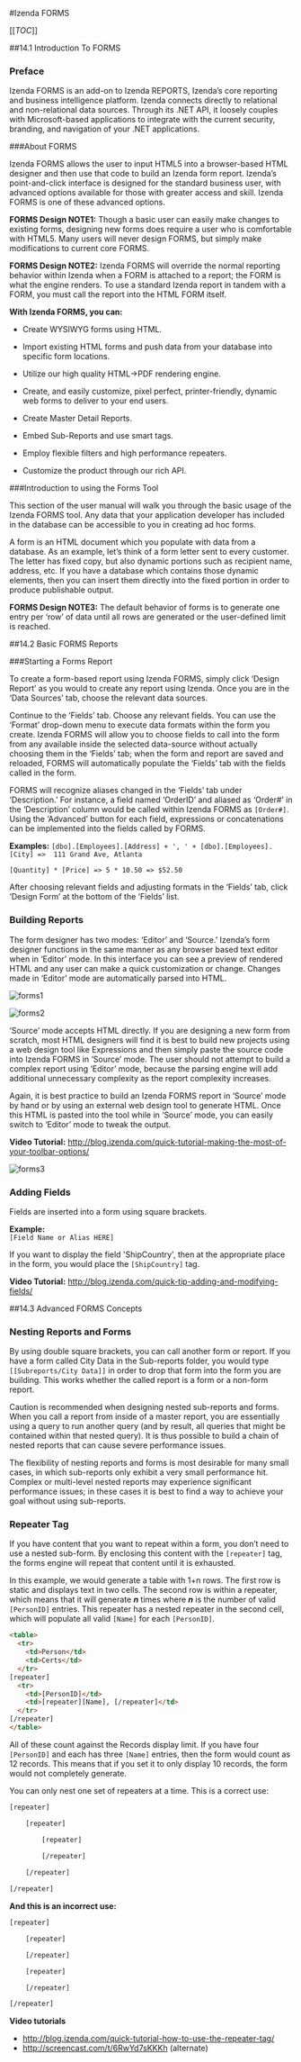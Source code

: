 #Izenda FORMS

[[_TOC_]]

##14.1 Introduction To FORMS

### Preface

Izenda FORMS is an add-on to Izenda REPORTS, Izenda’s core reporting and business intelligence platform. Izenda connects directly to relational and non-relational data sources. Through its .NET API, it loosely couples with Microsoft-based applications to integrate with the current security, branding, and navigation of your .NET applications. 

###About FORMS

Izenda FORMS allows the user to input HTML5 into a browser-based HTML designer and then use that code to build an Izenda form report. Izenda’s point-and-click interface is designed for the standard business user, with advanced options available for those with greater access and skill. Izenda FORMS is one of these advanced options. 

**FORMS Design NOTE1:** Though a basic user can easily make changes to existing forms, 
designing new forms does require a user who is comfortable with HTML5. Many users will 
never design FORMS, but simply make modifications to current core FORMS.

**FORMS Design NOTE2:** Izenda FORMS will override the normal reporting behavior within 
Izenda when a FORM is attached to a report; the FORM is what the engine renders. To use a standard Izenda report in tandem with a FORM, you must call the report into the HTML 
FORM itself.

**With Izenda FORMS, you can:**

- Create WYSIWYG forms using HTML.

- Import existing HTML forms and push data from your database into specific form locations.

- Utilize our high quality HTML->PDF rendering engine.

- Create, and easily customize, pixel perfect, printer-friendly, dynamic web forms to deliver to your end users.

- Create Master Detail Reports.

- Embed Sub-Reports and use smart tags.

- Employ flexible filters and high performance repeaters.

- Customize the product through our rich API.

###Introduction to using the Forms Tool

This section of the user manual will walk you through the basic usage of the Izenda FORMS tool. Any data that your application developer has included in the database can be accessible to you in creating ad hoc forms.

A form is an HTML document which you populate with data from a database.  As an example, let’s think of a form letter sent to every customer.  The letter has fixed copy, but also dynamic portions such as recipient name, address, etc.  If you have a database which contains those dynamic elements, then you can insert them directly into the fixed portion in order to produce publishable output. 

**FORMS Design NOTE3:** The default behavior of forms is to generate one entry per ‘row’ of data until all rows are generated or the user-defined limit is reached.

##14.2 Basic FORMS Reports

###Starting a Forms Report

To create a form-based report using Izenda FORMS, simply click ‘Design Report’ as you would to create any report using Izenda. Once you are in the ‘Data Sources’ tab, choose the relevant data sources.  

Continue to the ‘Fields’ tab. Choose any relevant fields. You can use the ‘Format’ drop-down menu to execute data formats within the form you create. Izenda FORMS will allow you to choose fields to call into the form from any available inside the selected data-source without actually choosing them in the ‘Fields’ tab; when the form and report are saved and reloaded, FORMS will automatically populate the ‘Fields’ tab with the fields called in the form. 

FORMS will recognize aliases changed in the ‘Fields’ tab under ‘Description.’ For instance, a field named ‘OrderID’ and aliased as ‘Order#’ in the ‘Description’ column would be called within Izenda FORMS as ``[Order#]``. Using the ‘Advanced’ button for each field, expressions or concatenations can be implemented into the fields called by FORMS. 

**Examples:**
``[dbo].[Employees].[Address] + ', ' + [dbo].[Employees].[City] => 
111 Grand Ave, Atlanta``

``[Quantity] * [Price] => 5 * 10.50 => $52.50``

After choosing relevant fields and adjusting formats in the ‘Fields’ tab, click ‘Design Form’ at the bottom of the ‘Fields’ list.

### Building Reports

The form designer has two modes:  ‘Editor’ and ‘Source.’ Izenda’s form designer functions in the same manner as any browser based text editor when in ‘Editor’ mode. In this interface you can see a preview of rendered HTML and any user can make a quick customization or change. Changes made in ‘Editor’ mode are automatically parsed into HTML.

![forms1](http://wiki.izenda.us/Guides/ReportDesign/14.0-Izenda-FORMS/design_form.png)

![forms2](http://wiki.izenda.us/Guides/ReportDesign/14.0-Izenda-FORMS/design_form_editor.png)

‘Source’ mode accepts HTML directly.  If you are designing a new form from scratch, most HTML designers will find it is best to build new projects using a web design tool like Expressions and then simply paste the source code into Izenda FORMS in ‘Source’ mode.  The user should not attempt to build a complex report using ‘Editor’ mode, because the parsing engine will add additional unnecessary complexity as the report complexity increases.

Again, it is best practice to build an Izenda FORMS report in ‘Source’ mode by hand or by using an external web design tool to generate HTML. Once this HTML is pasted into the tool while in ‘Source’ mode, you can easily switch to ‘Editor’ mode to tweak the output.

**Video Tutorial:** http://blog.izenda.com/quick-tutorial-making-the-most-of-your-toolbar-options/

![forms3](http://wiki.izenda.us/FAQ/FAQ/forms3.png)

### Adding Fields

Fields are inserted into a form using square brackets. 

**Example:**  
``[Field Name or Alias HERE]``

If you want to display the field 'ShipCountry', then at the appropriate place in the form, you would place the ``[ShipCountry]`` tag.

**Video Tutorial:** http://blog.izenda.com/quick-tip-adding-and-modifying-fields/

##14.3 Advanced FORMS Concepts

### Nesting Reports and Forms

By using double square brackets, you can call another form or report.  If you have a form called City Data in the Sub-reports folder, you would type ``[[Subreports/City Data]]`` in order to drop that form into the form you are building.  This works whether the called report is a form or a non-form report.

Caution is recommended when designing nested sub-reports and forms.  When you call a report from inside of a master report, you are essentially using a query to run another query (and by result, all queries that might be contained within that nested query).  It is thus possible to build a chain of nested reports that can cause severe performance issues.  

The flexibility of nesting reports and forms is most desirable for many small cases, in which sub-reports only exhibit a very small performance hit. Complex or multi-level nested reports may experience significant performance issues; in these cases it is best to find a way to achieve your goal without using sub-reports.

### Repeater Tag

If you have content that you want to repeat within a form, you don’t need to use a nested sub-form.   By enclosing this content with the ``[repeater]`` tag, the forms engine will repeat that content until it is exhausted. 

In this example, we would generate a table with 1+n rows.  The first row is static and displays text in two cells.  The second row is within a repeater, which means that it will generate _**n**_ times where _**n**_ is the number of valid ``[PersonID]`` entries.  This repeater has a nested repeater in the second cell, which will populate all valid ``[Name]`` for each ``[PersonID]``.  

```html
<table>
  <tr>
    <td>Person</td>
    <td>Certs</td>
  </tr>
[repeater]
  <tr>
    <td>[PersonID]</td>
    <td>[repeater][Name], [/repeater]</td>
  </tr>
[/repeater]
</table>
```

All of these count against the Records display limit. If you have four ``[PersonID]`` and each has three ``[Name]`` entries, then the form would count as 12 records.  This means that if you set it to only display 10 records, the form would not completely generate.

You can only nest one set of repeaters at a time.  This is a correct use:

```html
[repeater]

    [repeater]

        [repeater]

        [/repeater]
    
    [/repeater]

[/repeater]
```

**And this is an incorrect use:**

```html
[repeater]

    [repeater]

    [/repeater]

    [repeater]

    [/repeater]

[/repeater]
```

**Video tutorials**

* http://blog.izenda.com/quick-tutorial-how-to-use-the-repeater-tag/ 
* http://screencast.com/t/6RwYd7sKKKh (alternate)